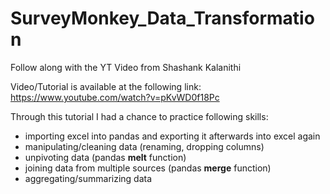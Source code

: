 # SurveyMonkey_Data_Transformation
Follow along with the YT Video from Shashank Kalanithi

Video/Tutorial is available at the following link: https://www.youtube.com/watch?v=pKvWD0f18Pc

Through this tutorial I had a chance to practice following skills: 
* importing excel into pandas and exporting it afterwards into excel again
* manipulating/cleaning data (renaming, dropping columns)
* unpivoting data (pandas **melt** function)
* joining data from multiple sources (pandas **merge** function)
* aggregating/summarizing data
